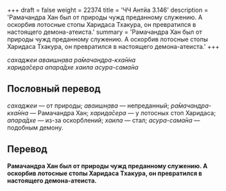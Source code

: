 +++
draft = false
weight = 22374
title = 'ЧЧ Антйа 3.146'
description = 'Рамачандра Хан был от природы чужд преданному служению. А оскорбив лотосные стопы Харидаса Тхакура, он превратился в настоящего демона-атеиста.'
summary = 'Рамачандра Хан был от природы чужд преданному служению. А оскорбив лотосные стопы Харидаса Тхакура, он превратился в настоящего демона-атеиста.'
+++

_сахаджеи аваишн̣ава ра̄мачандра-кха̄н̇на  
харида̄сера апара̄дхе хаила асура-сама̄на_

## Пословный перевод

_сахаджеи_ — от природы; _аваишн̣ава_ — непреданный; _ра̄мачандра_\-_кха̄н̇на_ — Рамачандра Хан; _харида̄сера_ — у лотосных стоп Харидаса; _апара̄дхе_ — из-за оскорблений; _хаила_ — стал; _асура_\-_сама̄на_ — подобным демону.

## Перевод

**Рамачандра Хан был от природы чужд преданному служению. А оскорбив лотосные стопы Харидаса Тхакура, он превратился в настоящего демона-атеиста.**
